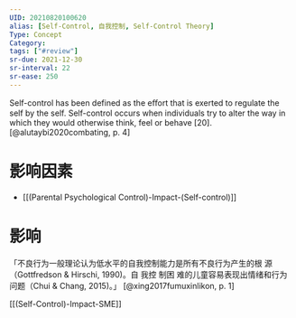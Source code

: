 ```yaml
---
UID: 20210820100620
alias: [Self-Control, 自我控制, Self-Control Theory]
Type: Concept
Category: 
tags: ["#review"]
sr-due: 2021-12-30
sr-interval: 22
sr-ease: 250
---
```


Self-control has been defined as the eﬀort that is exerted to regulate the self by the self. Self-control occurs when individuals try to alter the way in which they would otherwise think, feel or behave [20]. [@alutaybi2020combating, p. 4]

# 影响因素

- [[(Parental Psychological Control)-Impact-(Self-control)]]

# 影响

「不良行为一般理论认为低水平的自我控制能力是所有不良行为产生的根 源（Gottfredson & Hirschi, 1990)。自 我控 制困 难的儿童容易表现出情绪和行为问题（Chui & Chang, 2015)。」 [@xing2017fumuxinlikon, p. 1]

[[(Self-Control)-Impact-SME]]
